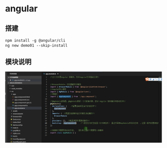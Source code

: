 # angular

## 搭建
```
npm install -g @angular/cli
ng new demo01 --skip-install
```


## 模块说明

![](../static/image/WX20210129-001519@2x.png)